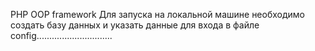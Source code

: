 PHP OOP framework
Для запуска на локальной машине необходимо создать базу данных и указать данные для входа в файле config..............................
